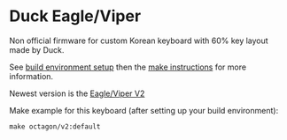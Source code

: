 # Duck Eagle/Viper

Non official firmware for custom Korean keyboard with 60% key layout made by Duck.

See [build environment setup](https://docs.qmk.fm/build_environment_setup.html) then the [make instructions](https://docs.qmk.fm/make_instructions.html) for more information.

Newest version is the [Eagle/Viper V2](http://duck0113.tistory.com/127)

Make example for this keyboard (after setting up your build environment):

    make octagon/v2:default
